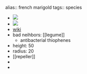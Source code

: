 alias:: french marigold
tags:: species

- ![](https://peach-geographical-bat-397.mypinata.cloud/ipfs/QmXUGqdfoLdshUKRXGv7JHr3Zw5BXPbUpG1wheP35CRsGC)
- ![](https://peach-geographical-bat-397.mypinata.cloud/ipfs/QmQyQpNiP8qFmjKV1D6oyiZbhHp26mJdaFvHbePxdiaPwN)
- [wiki](https://en.wikipedia.org/wiki/Tagetes_patula)
- bad neihbors: [[legume]]
	- antibacterial thiophenes
- height: 50
- radius: 20
- [[repeller]]
-
-